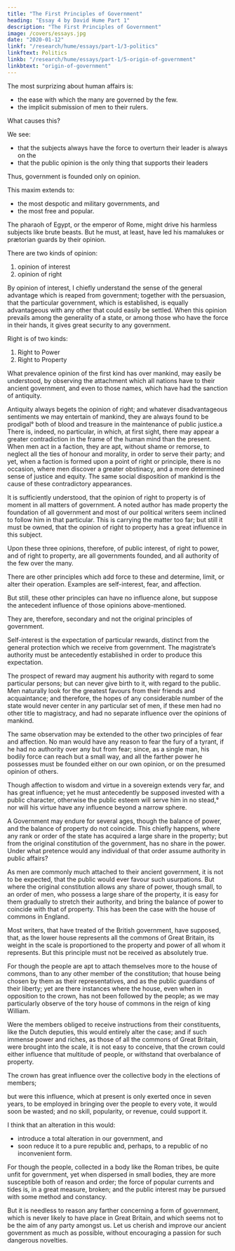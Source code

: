 ```yaml
---
title: "The First Principles of Government"
heading: "Essay 4 by David Hume Part 1"
description: "The First Principles of Government"
image: /covers/essays.jpg
date: "2020-01-12"
linkf: "/research/hume/essays/part-1/3-politics"
linkftext: Politics
linkb: "/research/hume/essays/part-1/5-origin-of-government"
linkbtext: "origin-of-government"
--- 
```



The most surprizing about human affairs is:
- the ease with which the many are governed by the few.
- the implicit submission of men to their rulers. 

What causes this?

We see:
- that the subjects always have the force to overturn their leader is always on the 
- that the public opinion is the only thing that supports their leaders 

Thus, government is founded only on opinion.

This maxim extends to:
- the most despotic and military governments, and
- the most free and popular. 

The pharaoh of Egypt, or the emperor of Rome, might drive his harmless subjects like brute beasts. But he must, at least, have led his mamalukes or prætorian guards by their opinion.

There are two kinds of opinion:
1. opinion of interest
2. opinion of right 

By opinion of interest, I chiefly understand the sense of the general advantage which is reaped from government; together with the persuasion, that the particular government, which is established, is equally advantageous with any other that could easily be settled. When this opinion prevails among the generality of a state, or among those who have the force in their hands, it gives great security to any government.

Right is of two kinds:
1. Right to Power
2. Right to Property

What prevalence opinion of the first kind has over mankind, may easily be understood, by observing the attachment which all nations have to their ancient government, and even to those names, which have had the sanction of antiquity. 

Antiquity always begets the opinion of right; and whatever disadvantageous sentiments we may entertain of mankind, they are always found to be prodigal° both of blood and treasure in the maintenance of public justice.a There is, indeed, no particular, in which, at first sight, there may appear a greater contradiction in the frame of the human mind than the present. When men act in a faction, they are apt, without shame or remorse, to neglect all the ties of honour and morality, in order to serve their party; and yet, when a faction is formed upon a point of right or principle, there is no occasion, where men discover a greater obstinacy, and a more determined sense of justice and equity. The same social disposition of mankind is the cause of these contradictory appearances.

It is sufficiently understood, that the opinion of right to property is of moment in all matters of government. A noted author has made property the foundation of all government and most of our political writers seem inclined to follow him in that particular. This is carrying the matter too far; but still it must be owned, that the opinion of right to property has a great influence in this subject.

Upon these three opinions, therefore, of public interest, of right to power, and of right to property, are all governments founded, and all authority of the few over the many. 

There are other principles which add force to these and determine, limit, or alter their operation. Examples are self-interest, fear, and affection. 

But still, these other principles can have no influence alone, but suppose the antecedent influence of those opinions above-mentioned. 

They are, therefore, secondary and not the original principles of government.

Self-interest is the expectation of particular rewards, distinct from the general protection which we receive from government. The magistrate’s authority must be antecedently established in order to produce this expectation. 

The prospect of reward may augment his authority with regard to some particular persons; but can never give birth to it, with regard to the public. Men naturally look for the greatest favours from their friends and acquaintance; and therefore, the hopes of any considerable number of the state would never center in any particular set of men, if these men had no other title to magistracy, and had no separate influence over the opinions of mankind. 

The same observation may be extended to the other two principles of fear and affection. No man would have any reason to fear the fury of a tyrant, if he had no authority over any but from fear; since, as a single man, his bodily force can reach but a small way, and all the farther power he possesses must be founded either on our own opinion, or on the presumed opinion of others. 

Though affection to wisdom and virtue in a sovereign extends very far, and has great influence; yet he must antecedently be supposed invested with a public character, otherwise the public esteem will serve him in no stead,° nor will his virtue have any influence beyond a narrow sphere.

A Government may endure for several ages, though the balance of power, and the balance of property do not coincide. This chiefly happens, where any rank or order of the state has acquired a large share in the property; but from the original constitution of the government, has no share in the power. Under what pretence would any individual of that order assume authority in public affairs? 

As men are commonly much attached to their ancient government, it is not to be expected, that the public would ever favour such usurpations. But where the original constitution allows any share of power, though small, to an order of men, who possess a large share of the property, it is easy for them gradually to stretch their authority, and bring the balance of power to coincide with that of property. This has been the case with the house of commons in England.

Most writers, that have treated of the British government, have supposed, that, as the lower house represents all the commons of Great Britain, its weight in the scale is proportioned to the property and power of all whom it represents. But this principle must not be received as absolutely true. 

For though the people are apt to attach themselves more to the house of commons, than to any other member of the constitution; that house being chosen by them as their representatives, and as the public guardians of their liberty; yet are there instances where the house, even when in opposition to the crown, has not been followed by the people; as we may particularly observe of the tory house of commons in the reign of king William. 

Were the members obliged to receive instructions from their constituents, like the Dutch deputies, this would entirely alter the case; and if such immense power and riches, as those of all the commons of Great Britain, were brought into the scale, it is not easy to conceive, that the crown could either influence that multitude of people, or withstand that overbalance of property. 

The crown has great influence over the collective body in the elections of members; 

but were this influence, which at present is only exerted once in seven years, to be employed in bringing over the people to every vote, it would soon be wasted; and no skill, popularity, or revenue, could support it. 

I think that an alteration in this would:
- introduce a total alteration in our government, and
- soon reduce it to a pure republic and, perhaps, to a republic of no inconvenient form. 

For though the people, collected in a body like the Roman tribes, be quite unfit for government, yet when dispersed in small bodies, they are more susceptible both of reason and order; the force of popular currents and tides is, in a great measure, broken; and the public interest may be pursued with some method and constancy. 

But it is needless to reason any farther concerning a form of government, which is never likely to have place in Great Britain, and which seems not to be the aim of any party amongst us. Let us cherish and improve our ancient government as much as possible, without encouraging a passion for such dangerous novelties.